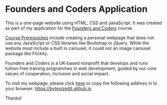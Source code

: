 # Founders and Coders Application

This is a one-page website using HTML, CSS and JavaScript. It was created as part of my application for the [Founders and Coders](https://www.foundersandcoders.com) course.

[Course Prerequisites](https://www.foundersandcoders.com/apply/) include creating a personal webpage that does not use any JavaScript or CSS libraries like Bootstrap or jQuery. While the website must include a built in carousel, it could not an image carousel package like Flickity.

Founders and Coders is a UK-based nonprofit that develops and runs tuition-free training programmes in web development, guided by our core values of cooperation, inclusion and social impact.

To visit my webpage, please click [here](https://bytesizedit.github.io) or copy the following address in to your browser: https://bytesizedit.github.io

Thanks!
